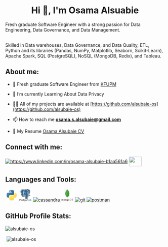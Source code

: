 <h1 align="center">Hi 👋, I'm Osama Alsuabie</h1>
Fresh graduate Software Engineer with a strong passion for Data Engineering, Data Governance, and Data Management.

<br>Skilled in Data warehouses, Data Governance, and Data Quality, ETL, Python and its libraries (Pandas, NumPy, Matplotlib, Seaborn, Scikit-Learn), Apache Spark, SQL (PostgreSQL), NoSQL (MongoDB, Redix), and Tableau.

## **About me:**

- 🏫 Fresh graduate Software Engineer from [KFUPM](http://www.kfupm.edu.sa/Default.aspx)

- 🌱 I’m currently Learning About Data Privacy

- 👨‍💻 All of my projects are available at [https://github.com/alsubaie-os](https://github.com/alsubaie-os)

- 📫 How to reach me **<osama.s.alsubaie@gmail.com>**

- 📄 My Resume [Osama Alsubaie CV](https://drive.google.com/file/d/1TqpCUvsf2_r8IceYzYod76Ng2sBNJPcu/view?usp=sharing)

## **Connect with me:**

<p align="left">
<a href="https://www.linkedin.com/in/osama-alsubaie-b1aa561a6" target="blank"><img align="center" src="https://raw.githubusercontent.com/rahuldkjain/github-profile-readme-generator/master/src/images/icons/Social/linked-in-alt.svg" alt="https://www.linkedin.com/in/osama-alsubaie-b1aa561a6" height="30" width="40" /></a>
<a href="mailto:osama.s.alsubaie@gmail.com">
    <img src="https://upload.wikimedia.org/wikipedia/commons/thumb/7/7e/Gmail_icon_%282020%29.svg/640px-Gmail_icon_%282020%29.svg.png" align="center" height="30" width="40" />
  </a>
</p>

## **Languages and Tools:**

<p align="left">
<a href="https://www.python.org" target="_blank" rel="noreferrer">
<img src="https://raw.githubusercontent.com/devicons/devicon/master/icons/python/python-original.svg" alt="python" width="40" height="40"/>
</a>
<a href="https://www.postgresql.org" target="_blank" rel="noreferrer">
<img src="https://raw.githubusercontent.com/devicons/devicon/master/icons/postgresql/postgresql-original-wordmark.svg" alt="postgresql" width="40" height="40"/>
</a>
<a href="https://cassandra.apache.org/" target="_blank" rel="noreferrer"> <img src="https://www.vectorlogo.zone/logos/apache_cassandra/apache_cassandra-icon.svg" alt="cassandra" width="40" height="40"/> </a>
<a href="https://www.mongodb.com/" target="_blank" rel="noreferrer"> <img src="https://raw.githubusercontent.com/devicons/devicon/master/icons/mongodb/mongodb-original-wordmark.svg" alt="mongodb" width="40" height="40"/> </a>
<a href="https://git-scm.com/" target="_blank" rel="noreferrer">
<img src="https://www.vectorlogo.zone/logos/git-scm/git-scm-icon.svg" alt="git" width="40" height="40"/>
</a>
<a href="https://postman.com" target="_blank" rel="noreferrer">
<img src="https://www.vectorlogo.zone/logos/getpostman/getpostman-icon.svg" alt="postman" width="40" height="40"/>
</a>
</p>

## **GitHub Profile Stats:**

<img align="center" src="https://github-readme-stats.vercel.app/api/top-langs?username=alsubaie-os&show_icons=true&locale=en&layout=compact" alt="alsubaie-os" />
</p>

<p>&nbsp;<img align="center" src="https://github-readme-stats.vercel.app/api?username=alsubaie-os&show_icons=true&locale=en" alt="alsubaie-os" /></p>
